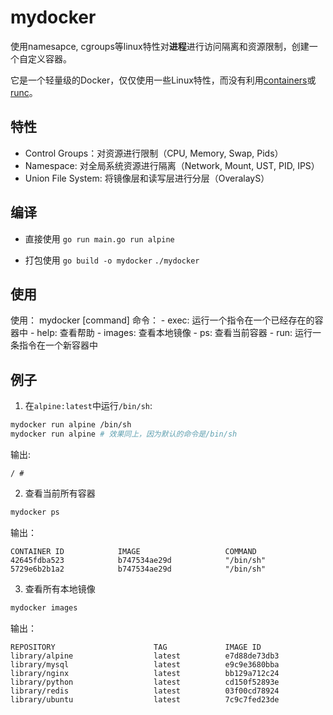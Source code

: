# mydocker

使用namesapce, cgroups等linux特性对**进程**进行访问隔离和资源限制，创建一个自定义容器。

它是一个轻量级的Docker，仅仅使用一些Linux特性，而没有利用[containers](https://containerd.io/)或[runc](https://github.com/opencontainers/runc)。

## 特性
- Control Groups：对资源进行限制（CPU, Memory, Swap, Pids）
- Namespace: 对全局系统资源进行隔离（Network, Mount, UST, PID, IPS）
- Union File System: 将镜像层和读写层进行分层（OveralayS）

## 编译
- 直接使用
`go run main.go run alpine`

- 打包使用
`go build -o mydocker`
`./mydocker`

## 使用
使用：
    mydocker [command]
命令：
    - exec: 运行一个指令在一个已经存在的容器中
    - help: 查看帮助
    - images: 查看本地镜像
    - ps: 查看当前容器
    - run:  运行一条指令在一个新容器中

## 例子
1. 在`alpine:latest`中运行`/bin/sh`:
```bash
mydocker run alpine /bin/sh
mydocker run alpine # 效果同上，因为默认的命令是/bin/sh
```
输出:
```
/ # 
```

2. 查看当前所有容器 
```bash
mydocker ps
```
输出：
```
CONTAINER ID            IMAGE                   COMMAND
42645fdba523            b747534ae29d            "/bin/sh"
5729e6b2b1a2            b747534ae29d            "/bin/sh"
```

3. 查看所有本地镜像
```bash
mydocker images
```
输出：
```
REPOSITORY                      TAG             IMAGE ID
library/alpine                  latest          e7d88de73db3
library/mysql                   latest          e9c9e3680bba
library/nginx                   latest          bb129a712c24
library/python                  latest          cd150f52893e
library/redis                   latest          03f00cd78924
library/ubuntu                  latest          7c9c7fed23de
```
